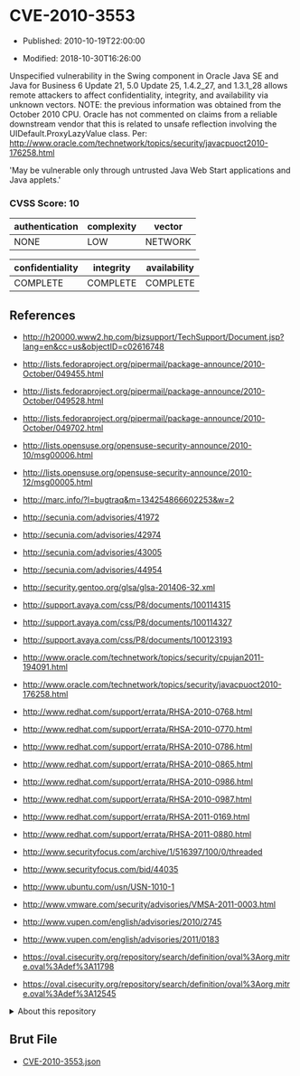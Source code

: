 # CVE-2010-3553

- Published: 2010-10-19T22:00:00

- Modified: 2018-10-30T16:26:00

Unspecified vulnerability in the Swing component in Oracle Java SE and Java for Business 6 Update 21, 5.0 Update 25, 1.4.2_27, and 1.3.1_28 allows remote attackers to affect confidentiality, integrity, and availability via unknown vectors.  NOTE: the previous information was obtained from the October 2010 CPU.  Oracle has not commented on claims from a reliable downstream vendor that this is related to unsafe reflection involving the UIDefault.ProxyLazyValue class. Per: http://www.oracle.com/technetwork/topics/security/javacpuoct2010-176258.html

'May be vulnerable only through untrusted Java Web Start applications and Java applets.'

### CVSS Score: **10**

| authentication | complexity | vector |
| --- | --- | --- |
| NONE | LOW | NETWORK |

| confidentiality | integrity | availability |
| --- | --- | --- |
| COMPLETE | COMPLETE | COMPLETE |

## References

* http://h20000.www2.hp.com/bizsupport/TechSupport/Document.jsp?lang=en&cc=us&objectID=c02616748

* http://lists.fedoraproject.org/pipermail/package-announce/2010-October/049455.html

* http://lists.fedoraproject.org/pipermail/package-announce/2010-October/049528.html

* http://lists.fedoraproject.org/pipermail/package-announce/2010-October/049702.html

* http://lists.opensuse.org/opensuse-security-announce/2010-10/msg00006.html

* http://lists.opensuse.org/opensuse-security-announce/2010-12/msg00005.html

* http://marc.info/?l=bugtraq&m=134254866602253&w=2

* http://secunia.com/advisories/41972

* http://secunia.com/advisories/42974

* http://secunia.com/advisories/43005

* http://secunia.com/advisories/44954

* http://security.gentoo.org/glsa/glsa-201406-32.xml

* http://support.avaya.com/css/P8/documents/100114315

* http://support.avaya.com/css/P8/documents/100114327

* http://support.avaya.com/css/P8/documents/100123193

* http://www.oracle.com/technetwork/topics/security/cpujan2011-194091.html

* http://www.oracle.com/technetwork/topics/security/javacpuoct2010-176258.html

* http://www.redhat.com/support/errata/RHSA-2010-0768.html

* http://www.redhat.com/support/errata/RHSA-2010-0770.html

* http://www.redhat.com/support/errata/RHSA-2010-0786.html

* http://www.redhat.com/support/errata/RHSA-2010-0865.html

* http://www.redhat.com/support/errata/RHSA-2010-0986.html

* http://www.redhat.com/support/errata/RHSA-2010-0987.html

* http://www.redhat.com/support/errata/RHSA-2011-0169.html

* http://www.redhat.com/support/errata/RHSA-2011-0880.html

* http://www.securityfocus.com/archive/1/516397/100/0/threaded

* http://www.securityfocus.com/bid/44035

* http://www.ubuntu.com/usn/USN-1010-1

* http://www.vmware.com/security/advisories/VMSA-2011-0003.html

* http://www.vupen.com/english/advisories/2010/2745

* http://www.vupen.com/english/advisories/2011/0183

* https://oval.cisecurity.org/repository/search/definition/oval%3Aorg.mitre.oval%3Adef%3A11798

* https://oval.cisecurity.org/repository/search/definition/oval%3Aorg.mitre.oval%3Adef%3A12545

<details>
<summary>About this repository</summary> 

  This repository is part of the project [Live Hack CVE](https://github.com/Live-Hack-CVE). Main website can be found [www.live-hack.org](https://www.live-hack.org) 
  
  Made by [Sn0wAlice](https://github.com/Sn0wAlice) for the people that care about security and need to have a feed of the latest CVEs. Hope you enjoy it, don't forget to star the repo and follow me on [Twitter](https://twitter.com/Sn0wAlice) and [Github](https://github.com/Sn0wAlice). And that is my [personnal website](https://www.alice-snow.me/)

  - [Home Page](https://github.com/Live-Hack-CVE)
  - [Framework](https://github.com/Live-Hack-CVE/cve-framework)
  - [CVE database](https://github.com/Live-Hack-CVE/full_database)
  - [Changelog](https://github.com/Live-Hack-CVE/Changelog)
</details>

## Brut File

* [CVE-2010-3553.json](https://raw.githubusercontent.com/Live-Hack-CVE/full_database/main/cves/2010/CVE-2010-3553.json)

